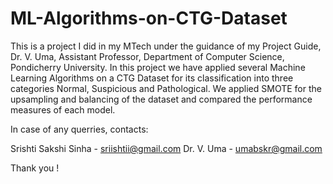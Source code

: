 # ML-Algorithms-on-CTG-Dataset

This is a project I did in my MTech under the guidance of my Project Guide, Dr. V. Uma, Assistant Professor, Department of Computer Science, Pondicherry University.
In this project we have applied several Machine Learning Algorithms on a CTG Dataset for its classification into three categories Normal, Suspicious and 
Pathological. We applied SMOTE for the upsampling and balancing of the dataset and compared the performance measures of each model.

In case of any querries, contacts:

Srishti Sakshi Sinha - sriishtii@gmail.com
Dr. V. Uma - umabskr@gmail.com

Thank you !
